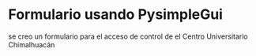 # Formulario usando PysimpleGui

se creo un formulario para el acceso de control de el Centro Universitario Chimalhuacán
